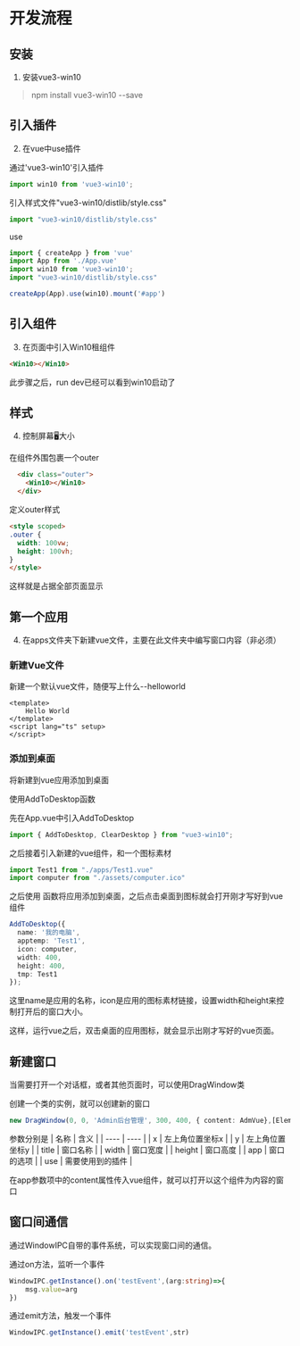 <!--
 * @Author: zhangweiyuan-Royal
 * @LastEditTime: 2021-08-20 18:31:46
 * @Description: 
 * @FilePath: /vue3-win10-md/docs/guide/README.md
-->


<!-- # Usage -->

# 开发流程

## 安装

1. 安装vue3-win10

> npm install vue3-win10 --save

## 引入插件

2. 在vue中use插件

通过'vue3-win10'引入插件
```js
import win10 from 'vue3-win10';
```
引入样式文件"vue3-win10/distlib/style.css"

```js
import "vue3-win10/distlib/style.css"
```

use

```js
import { createApp } from 'vue'
import App from './App.vue'
import win10 from 'vue3-win10';
import "vue3-win10/distlib/style.css"

createApp(App).use(win10).mount('#app')
```

## 引入组件

3. 在页面中引入Win10租组件
 
```html
<Win10></Win10>
```

此步骤之后，run dev已经可以看到win10启动了

## 样式

4. 控制屏幕🖥大小

在组件外围包裹一个outer

```html
  <div class="outer">
    <Win10></Win10>
  </div>
```
定义outer样式
  
```html
<style scoped>
.outer {
  width: 100vw;
  height: 100vh;
}
</style>
```
这样就是占据全部页面显示

## 第一个应用

4. 在apps文件夹下新建vue文件，主要在此文件夹中编写窗口内容（非必须）

### 新建Vue文件

新建一个默认vue文件，随便写上什么--helloworld

```vue
<template>
    Hello World
</template>
<script lang="ts" setup>
</script>
```

### 添加到桌面

将新建到vue应用添加到桌面

使用AddToDesktop函数

先在App.vue中引入AddToDesktop

```ts
import { AddToDesktop, ClearDesktop } from "vue3-win10";
```

之后接着引入新建的vue组件，和一个图标素材

```ts
import Test1 from "./apps/Test1.vue"
import computer from "./assets/computer.ico"
```

之后使用 函数将应用添加到桌面，之后点击桌面到图标就会打开刚才写好到vue组件

```ts
AddToDesktop({
  name: '我的电脑',
  apptemp: 'Test1',
  icon: computer,
  width: 400,
  height: 400,
  tmp: Test1
});
```
这里name是应用的名称，icon是应用的图标素材链接，设置width和height来控制打开后的窗口大小。

这样，运行vue之后，双击桌面的应用图标，就会显示出刚才写好的vue页面。

## 新建窗口

当需要打开一个对话框，或者其他页面时，可以使用DragWindow类

创建一个类的实例，就可以创建新的窗口

```ts
new DragWindow(0, 0, 'Admin后台管理', 300, 400, { content: AdmVue},[ElementPlus])
```
参数分别是
|  名称   | 含义  |
|  ----  | ----  |
| x  | 左上角位置坐标x |
| y  | 左上角位置坐标y |
| title  | 窗口名称 |
| width  | 窗口宽度 |
| height  | 窗口高度 |
| app  | 窗口的选项 |
| use  | 需要使用到的插件 |

在app参数项中的content属性传入vue组件，就可以打开以这个组件为内容的窗口

## 窗口间通信

通过WindowIPC自带的事件系统，可以实现窗口间的通信。

通过on方法，监听一个事件
```ts
WindowIPC.getInstance().on('testEvent',(arg:string)=>{
    msg.value=arg
})
```
通过emit方法，触发一个事件
```ts
WindowIPC.getInstance().emit('testEvent',str)
```